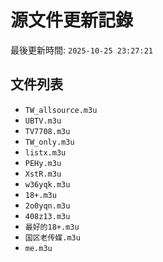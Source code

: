 # 源文件更新記錄

最後更新時間: `2025-10-25 23:27:21`

## 文件列表
- `TW_allsource.m3u`
- `UBTV.m3u`
- `TV7708.m3u`
- `TW_only.m3u`
- `listx.m3u`
- `PEHy.m3u`
- `XstR.m3u`
- `w36yqk.m3u`
- `18+.m3u`
- `2o0yqn.m3u`
- `408z13.m3u`
- `最好的18+.m3u`
- `国区老传媒.m3u`
- `me.m3u`
